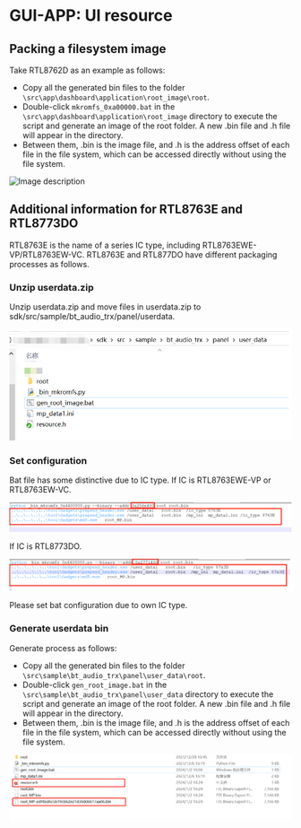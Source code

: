 # GUI-APP: UI resource 


##  Packing a filesystem image
Take RTL8762D as an example as follows:
* Copy all the generated bin files to the folder ```\src\app\dashboard\application\root_image\root```.
* Double-click ```mkromfs_0xa00000.bat``` in the ```\src\app\dashboard\application\root_image``` directory to execute the script and generate an image of the root folder. A new .bin file and .h file will appear in the directory.
* Between them, .bin is the image file, and .h is the address offset of each file in the file system, which can be accessed directly without using the file system.


![Image description](https://foruda.gitee.com/images/1688020664001827838/9ac00e5e_10088396.png "20230629143256.png")

##  Additional information for RTL8763E and RTL8773DO
RTL8763E is the name of a series IC type, including RTL8763EWE-VP/RTL8763EW-VC. RTL8763E and RTL877DO have different packaging processes as follows. 
### Unzip userdata.zip
Unzip userdata.zip and move files in userdata.zip to sdk/src/sample/bt_audio_trx/panel/userdata.

![Alt text](Userdata_folder.png)

### Set configuration 
Bat file has some distinctive due to IC type.
If IC is RTL8763EWE-VP or RTL8763EW-VC.

![Alt text](RTL87X3E_packing.png)

If IC is RTL8773DO.

![Alt text](RTL87X3D_packing.png)

Please set bat configuration due to own IC type.

### Generate userdata bin
Generate process as follows:
* Copy all the generated bin files to the folder ```\src\sample\bt_audio_trx\panel\user_data\root```.
* Double-click ```gen_root_image.bat``` in the ```\src\sample\bt_audio_trx\panel\user_data``` directory to execute the script and generate an image of the root folder. A new .bin file and .h file will appear in the directory.
* Between them, .bin is the image file, and .h is the address offset of each file in the file system, which can be accessed directly without using the file system.

![Alt text](release_bin_and_header.png)

































